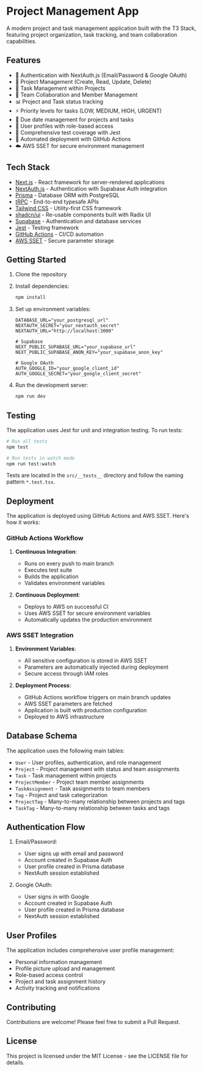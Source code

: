 # Project Management App

A modern project and task management application built with the T3 Stack, featuring project organization, task tracking, and team collaboration capabilities.

## Features

- 🔐 Authentication with NextAuth.js (Email/Password & Google OAuth)
- 📁 Project Management (Create, Read, Update, Delete)
- 📝 Task Management within Projects
- 👥 Team Collaboration and Member Management
- 📊 Project and Task status tracking
- ⚡ Priority levels for tasks (LOW, MEDIUM, HIGH, URGENT)
- 📅 Due date management for projects and tasks
- 👤 User profiles with role-based access
- 🧪 Comprehensive test coverage with Jest
- 🚀 Automated deployment with GitHub Actions
- ☁️ AWS SSET for secure environment management

## Tech Stack

- [Next.js](https://nextjs.org) - React framework for server-rendered applications
- [NextAuth.js](https://next-auth.js.org) - Authentication with Supabase Auth integration
- [Prisma](https://prisma.io) - Database ORM with PostgreSQL
- [tRPC](https://trpc.io) - End-to-end typesafe APIs
- [Tailwind CSS](https://tailwindcss.com) - Utility-first CSS framework
- [shadcn/ui](https://ui.shadcn.com) - Re-usable components built with Radix UI
- [Supabase](https://supabase.com) - Authentication and database services
- [Jest](https://jestjs.io) - Testing framework
- [GitHub Actions](https://github.com/features/actions) - CI/CD automation
- [AWS SSET](https://aws.amazon.com/systems-manager/features/parameter-store/) - Secure parameter storage

## Getting Started

1. Clone the repository
2. Install dependencies:
   ```bash
   npm install
   ```
3. Set up environment variables:

   ```env
   DATABASE_URL="your_postgresql_url"
   NEXTAUTH_SECRET="your_nextauth_secret"
   NEXTAUTH_URL="http://localhost:3000"

   # Supabase
   NEXT_PUBLIC_SUPABASE_URL="your_supabase_url"
   NEXT_PUBLIC_SUPABASE_ANON_KEY="your_supabase_anon_key"

   # Google OAuth
   AUTH_GOOGLE_ID="your_google_client_id"
   AUTH_GOOGLE_SECRET="your_google_client_secret"
   ```

4. Run the development server:
   ```bash
   npm run dev
   ```

## Testing

The application uses Jest for unit and integration testing. To run tests:

```bash
# Run all tests
npm test

# Run tests in watch mode
npm run test:watch


```

Tests are located in the `src/__tests__` directory and follow the naming pattern `*.test.tsx`.

## Deployment

The application is deployed using GitHub Actions and AWS SSET. Here's how it works:

### GitHub Actions Workflow

1. **Continuous Integration**:

   - Runs on every push to main branch
   - Executes test suite
   - Builds the application
   - Validates environment variables

2. **Continuous Deployment**:
   - Deploys to AWS on successful CI
   - Uses AWS SSET for secure environment variables
   - Automatically updates the production environment

### AWS SSET Integration

1. **Environment Variables**:

   - All sensitive configuration is stored in AWS SSET
   - Parameters are automatically injected during deployment
   - Secure access through IAM roles

2. **Deployment Process**:
   - GitHub Actions workflow triggers on main branch updates
   - AWS SSET parameters are fetched
   - Application is built with production configuration
   - Deployed to AWS infrastructure

## Database Schema

The application uses the following main tables:

- `User` - User profiles, authentication, and role management
- `Project` - Project management with status and team assignments
- `Task` - Task management within projects
- `ProjectMember` - Project team member assignments
- `TaskAssignment` - Task assignments to team members
- `Tag` - Project and task categorization
- `ProjectTag` - Many-to-many relationship between projects and tags
- `TaskTag` - Many-to-many relationship between tasks and tags

## Authentication Flow

1. Email/Password:

   - User signs up with email and password
   - Account created in Supabase Auth
   - User profile created in Prisma database
   - NextAuth session established

2. Google OAuth:
   - User signs in with Google
   - Account created in Supabase Auth
   - User profile created in Prisma database
   - NextAuth session established

## User Profiles

The application includes comprehensive user profile management:

- Personal information management
- Profile picture upload and management
- Role-based access control
- Project and task assignment history
- Activity tracking and notifications

## Contributing

Contributions are welcome! Please feel free to submit a Pull Request.

## License

This project is licensed under the MIT License - see the LICENSE file for details.
